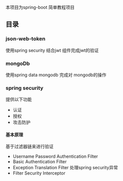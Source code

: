 本项目为spring-boot 简单教程项目

## 目录
### json-web-token 
使用spring security 结合jwt 组件完成jwt的验证 
### mongoDb
使用spring data mongodb 完成对 mongodb的操作
### spring security
提供以下功能
- 认证
- 授权
- 攻击防护

#### 基本原理
基于过滤器链来进行验证
- Username Password Authentication Filter
- Basic Authentication Filter
- Exception Translation Filter 处理spring security异常
- Filter Security Interceptor
